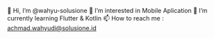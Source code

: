 👋 Hi, I’m @wahyu-solusione
👀 I’m interested in Mobile Aplication
🌱 I’m currently learning Flutter & Kotlin
📫 How to reach me : achmad.wahyudi@solusione.id

<!---
wahyu-solusione/wahyu-solusione is a ✨ special ✨ repository because its `README.md` (this file) appears on your GitHub profile.
You can click the Preview link to take a look at your changes.
--->
